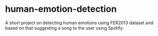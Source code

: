 # human-emotion-detection
A short project on detecting human emotions using FER2013 dataset and based on that suggesting a song to the user using Spotify.
